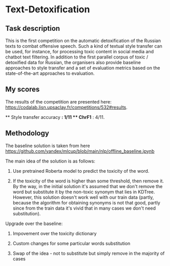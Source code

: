 # Text-Detoxification

## Task description

This is the first competition on the automatic detoxification of the Russian texts to combat offensive speech. Such a kind of textual style transfer can be used, for instance, for processing toxic content in social media and chatbot text filtering. In addition to the first parallel corpus of toxic / detoxified data for Russian, the organisers also provide baseline approaches to style transfer and a set of evaluation metrics based on the state-of-the-art approaches to evaluation.

## My scores

The results of the competition are presented here: https://codalab.lisn.upsaclay.fr/competitions/532#results.

** Style transfer accuracy **: 1/11
** ChrF1** : 4/11.


## Methodology

The baseline solution is taken from here https://github.com/yandex/mlcup/blob/main/nlp/offline_baseline.ipynb

The main idea of the solution is as follows:

1) Use pretrained Roberta model to predict the toxicity of the word.

2) If the toxicity of the word is higher than some threshold, then remove it. By the way, in the initial solution it's assumed that we don't remove the word but substitute it by the non-toxic synonym that lies in KDTree. However, this solution doesn't work well with our train data (partly, because the algorithm for obtaining synonyms is not that good, partly since from the train data it's vivid that in many cases we don't need substitution).

Upgrade over the baseline:

1) Impovement over the toxicity dictionary

2) Custom changes for some particular words substitution

3) Swap of the idea - not to substitute but simply remove in the majority of cases
